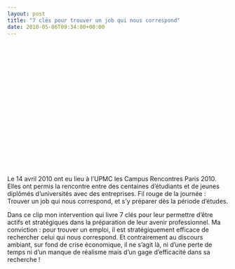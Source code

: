 ```yaml
---
layout: post
title: "7 clés pour trouver un job qui nous correspond"
date: 2010-05-06T09:34:00+00:00
---
```

<div class="main">
		<p><object classid="clsid:d27cdb6e-ae6d-11cf-96b8-444553540000" width="480" height="270" codebase="http://download.macromedia.com/pub/shockwave/cabs/flash/swflash.cab#version=6,0,40,0"><br>
<param name="allowFullScreen" value="true">
<param name="allowScriptAccess" value="always">
<param name="src" value="http://www.dailymotion.com/swf/video/xd625q">
<embed type="application/x-shockwave-flash" width="480" height="270" src="http://www.dailymotion.com/swf/video/xd625q" allowscriptaccess="always" allowfullscreen="true"></embed></object></p>
	<p>Le 14 avril 2010 ont eu lieu à l’UPMC les Campus Rencontres Paris  2010. Elles ont permis la rencontre entre des centaines d’étudiants et de  jeunes diplômés d’universités avec des entreprises. Fil rouge de la  journée : Trouver un job qui nous correspond, et s’y préparer dès la  période d’études.</p>
	<p>Dans ce clip mon intervention qui livre 7  clés pour leur permettre d’être actifs et stratégiques dans la  préparation de leur avenir professionnel. Ma conviction :  pour trouver un emploi, il est stratégiquement efficace de rechercher  celui qui nous correspond. Et contrairement au discours ambiant, sur  fond de crise économique, il ne s’agit là, ni d’une perte de temps ni  d’un manque de réalisme mais d’un gage d’efficacité dans sa recherche !
</p>
</div>